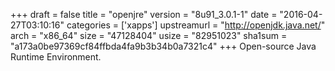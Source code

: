 +++
draft = false
title = "openjre"
version = "8u91_3.0.1-1"
date = "2016-04-27T03:10:16"
categories = ['xapps']
upstreamurl = "http://openjdk.java.net/"
arch = "x86_64"
size = "47128404"
usize = "82951023"
sha1sum = "a173a0be97369cf84ffbda4fa9b3b34b0a7321c4"
+++
Open-source Java Runtime Environment.